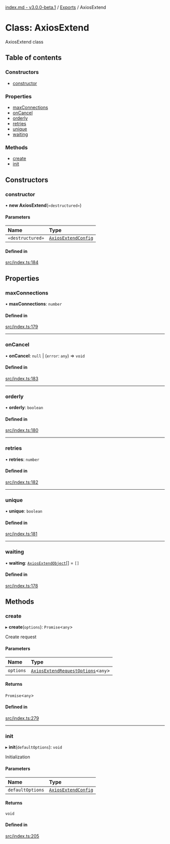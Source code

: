 [index.md - v3.0.0-beta.1](../README.md) / [Exports](../modules.md) / AxiosExtend

# Class: AxiosExtend

AxiosExtend class

## Table of contents

### Constructors

- [constructor](AxiosExtend.md#constructor)

### Properties

- [maxConnections](AxiosExtend.md#maxconnections)
- [onCancel](AxiosExtend.md#oncancel)
- [orderly](AxiosExtend.md#orderly)
- [retries](AxiosExtend.md#retries)
- [unique](AxiosExtend.md#unique)
- [waiting](AxiosExtend.md#waiting)

### Methods

- [create](AxiosExtend.md#create)
- [init](AxiosExtend.md#init)

## Constructors

### constructor

• **new AxiosExtend**(`«destructured»`)

#### Parameters

| Name             | Type                                                      |
| :--------------- | :-------------------------------------------------------- |
| `«destructured»` | [`AxiosExtendConfig`](../interfaces/AxiosExtendConfig.md) |

#### Defined in

[src/index.ts:184](https://github.com/saqqdy/axios-ex/blob/e01ff9c/src/index.ts#L184)

## Properties

### maxConnections

• **maxConnections**: `number`

#### Defined in

[src/index.ts:179](https://github.com/saqqdy/axios-ex/blob/e01ff9c/src/index.ts#L179)

---

### onCancel

• **onCancel**: `null` \| (`error`: `any`) => `void`

#### Defined in

[src/index.ts:183](https://github.com/saqqdy/axios-ex/blob/e01ff9c/src/index.ts#L183)

---

### orderly

• **orderly**: `boolean`

#### Defined in

[src/index.ts:180](https://github.com/saqqdy/axios-ex/blob/e01ff9c/src/index.ts#L180)

---

### retries

• **retries**: `number`

#### Defined in

[src/index.ts:182](https://github.com/saqqdy/axios-ex/blob/e01ff9c/src/index.ts#L182)

---

### unique

• **unique**: `boolean`

#### Defined in

[src/index.ts:181](https://github.com/saqqdy/axios-ex/blob/e01ff9c/src/index.ts#L181)

---

### waiting

• **waiting**: [`AxiosExtendObject`](../interfaces/AxiosExtendObject.md)[] = `[]`

#### Defined in

[src/index.ts:178](https://github.com/saqqdy/axios-ex/blob/e01ff9c/src/index.ts#L178)

## Methods

### create

▸ **create**(`options`): `Promise`<`any`\>

Create request

#### Parameters

| Name      | Type                                                                              |
| :-------- | :-------------------------------------------------------------------------------- |
| `options` | [`AxiosExtendRequestOptions`](../interfaces/AxiosExtendRequestOptions.md)<`any`\> |

#### Returns

`Promise`<`any`\>

#### Defined in

[src/index.ts:279](https://github.com/saqqdy/axios-ex/blob/e01ff9c/src/index.ts#L279)

---

### init

▸ **init**(`defaultOptions`): `void`

Initialization

#### Parameters

| Name             | Type                                                      |
| :--------------- | :-------------------------------------------------------- |
| `defaultOptions` | [`AxiosExtendConfig`](../interfaces/AxiosExtendConfig.md) |

#### Returns

`void`

#### Defined in

[src/index.ts:205](https://github.com/saqqdy/axios-ex/blob/e01ff9c/src/index.ts#L205)
